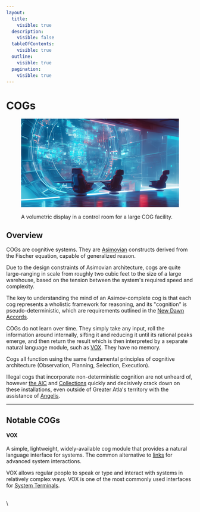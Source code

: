 ```yaml
---
layout:
  title:
    visible: true
  description:
    visible: false
  tableOfContents:
    visible: true
  outline:
    visible: true
  pagination:
    visible: true
---
```


# COGs

<figure><img src="../../.gitbook/assets/nomoney420_a_sci-fi_future_open_concept_lab_floating_hover_chai_257ee262-37dd-49e2-9440-1d10744aa629.png" alt=""><figcaption><p>A volumetric display in a control room for a large COG facility.</p></figcaption></figure>

## Overview

COGs are cognitive systems. They are [Asimovian](asimovian-architecture.md) constructs derived from the Fischer equation, capable of generalized reason.

Due to the design constraints of Asimovian architecture, cogs are quite large–ranging in scale from roughly two cubic feet to the size of a large warehouse, based on the tension between the system's required speed and complexity.

The key to understanding the mind of an Asimov-complete cog is that each cog represents a wholistic framework for reasoning, and its "cognition" is pseudo-deterministic, which are requirements outlined in the [New Dawn Accords](../gata/politics/new-dawn-accords.md).

COGs do not learn over time. They simply take any input, roll the information around internally, sifting it and reducing it until its rational peaks emerge, and then return the result which is then interpreted by a separate natural language module, such as [VOX](cogs.md#vox). They have no memory.

Cogs all function using the same fundamental principles of cognitive architecture (Observation, Planning, Selection, Execution).

Illegal cogs that incorporate non-deterministic cognition are not unheard of, however [the AIC](../gata/institutions/atlan-information-control.md) and [Collections](../gata/law-and-order/collections.md) quickly and decisively crack down on these installations, even outside of Greater Atla's territory with the assistance of [Angelis](../gata/military-and-defense/angelis.md).

***

## **Notable COGs**

#### VOX

A simple, lightweight, widely-available cog module that provides a natural language interface for systems. The common alternative to [links](links.md) for advanced system interactions.

VOX allows regular people to speak or type and interact with systems in relatively complex ways. VOX is one of the most commonly used interfaces for [System Terminals](../gata/politics/the-system.md#system-terminals).

\
\
